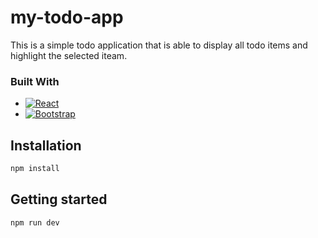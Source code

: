 # my-todo-app
This is a simple todo application that is able to display all todo items and highlight the selected iteam.

### Built With
* [![React][React.js]][React-url]
* [![Bootstrap][Bootstrap.com]][Bootstrap-url]

## Installation
```bash
npm install
```

## Getting started
```bash
npm run dev
```

<!-- MARKDOWN LINKS & IMAGES -->
<!-- https://www.markdownguide.org/basic-syntax/#reference-style-links -->
[React.js]: https://img.shields.io/badge/React-20232A?style=for-the-badge&logo=react&logoColor=61DAFB
[React-url]: https://reactjs.org/
[Bootstrap.com]: https://img.shields.io/badge/Bootstrap-563D7C?style=for-the-badge&logo=bootstrap&logoColor=white
[Bootstrap-url]: https://getbootstrap.com
